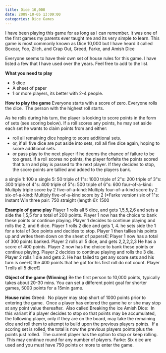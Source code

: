 ```yaml
---
title: Dice 10,000
date: 2009-10-05 13:09:00
categories: Dice Games
---
```

I have been playing this game for as long as I can remember.  It was one of the first games my parents ever taught me and its very simple to learn.
This game is most commonly known as Dice 10,000 but I have heard it called Boxcar, Foo, Zilch, and Crap Out, Greed, Farke, and Amish Dice

Everyone seems to have their own set of house rules for this game.
I have listed a few that I have used over the years. Feel free to add to the list.

<strong>What you need to play</strong>
<ul>
	<li>5 dice</li>
	<li>A sheet of paper</li>
	<li>1 or more players, its better with 2-4 people.</li>
</ul>
<strong>How to play the game</strong>
Everyone starts with a score of zero.
Everyone rolls the dice.  The person with the highest roll starts.

As he rolls during his turn, the player is looking to score points in the form of sets (see scoring below).
If a roll scores any points, he may set aside each set he wants to claim points from and either:
- roll all remaining dice hoping to score additional sets.
- or, if all five dice are put aside into sets, roll all five dice again, hoping to score additional sets.
- or pass play to the next player if he deems the chance of failure to be too great.
If a roll scores no points, the player forfeits the points scored that turn and play is passed to the next player.
If they decides to stop, the score points are tallied and added to the players bank.

a single 1:	100
a single 5:	50
triple of 1&quot;s:	1000
triple of 2&quot;s:	200
triple of 3&quot;s:	300
triple of 4&quot;s:	400
triple of 5&quot;s:	500
triple of 6&quot;s:	600
four-of-a-kind:	Multiply triple score by 2
five-of-a-kind:	Multiply four-of-a-kind score by 2
six-of-a-kind:	Multiply five-of-a-kind score by 2 (*Farke version)
six of 1&quot;s:	Instant Win
three pair:	750
straight (length 6):	1500

<strong>Example of game play</strong>
Player 1 rolls all 5 dice, and gets 1,5,5,2,6 and sets a side the 1,5,5 for a total of 200 points.
Player 1 now has the choice to bank these points or continue playing.
Player 1 decides to continue playing and rolls the 2, and 6 dice.
Player 1 rolls 2 dice and gets 1, 4. he sets side the 1 for a total of 3oo points and decides to stop.
Player 1 then tallies his points up and writes them down on the sheet of papers€¦ Player 1 now has a total of 300 points banked.
Player 2 rolls all 5 dice, and gets 2,2,2,2,3 He has a score of 400 points.
Player 2 now has the choice to bank these points or continue playing.
Player 2 decides to continue playing and rolls the 3 die.
Player 2 rolls 1 die and gets 2. He has failed to get any score sets and his turn is over€¦ the 400 points that he got for his first roll do not count.
Player 1 rolls all 5 dice€¦

<strong>Object of the game (Winning)</strong>
Be the first person to 10,000 points, typically takes about 20-30 mins.
You can set a different point goal for shorter games, 5000 points for a 15min game.

<strong>House rules</strong>
Greed:  No player may stop short of 1000 points prior to entering the game.  Once a player has entered the game he or she may stop at any point value thereafter.  Also called Breaking the ice
Amish Dice:  In this variant if a player decides to stop so that points may be accumulated, the following player, only if they are on the board, may take the remaining dice and roll them to attempt to build upon the previous players points.  If a scoring set is rolled, the total is now the previous players points plus the points just rolled.  The current player has the option to stop or keep rolling.  This may continue round for any number of players.
Farke: Six dice are used and you must have 750 points or more to enter the game.
